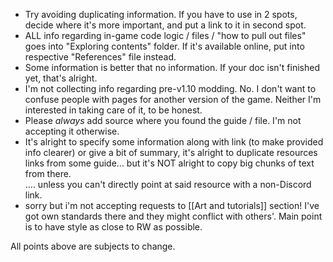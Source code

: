 - Try avoiding duplicating information. If you have to use in 2 spots, decide where it's more important, and put a link to it in second spot.  
- ALL info regarding in-game code logic / files / "how to pull out files" goes into "Exploring contents" folder. If it's available online, put into respective "References" file instead.  
- Some information is better that no information. If your doc isn't finished yet, that's alright.  
- I'm not collecting info regarding pre-v1.10 modding. No. I don't want to confuse people with pages for another version of the game. Neither I'm interested in taking care of it, to be honest.  
- Please *always* add source where you found the guide / file. I'm not accepting it otherwise.  
- It's alright to specify some information along with link (to make provided info clearer) or give a bit of summary, it's alright to duplicate resources links from some guide... but it's NOT alright to copy big chunks of text from there.  
	.... unless you can't directly point at said resource with a non-Discord link.  
- sorry but i'm not accepting requests to [[Art and tutorials]] section! I've got own standards there and they might conflict with others'. Main point is to have style as close to RW as possible.

All points above are subjects to change.